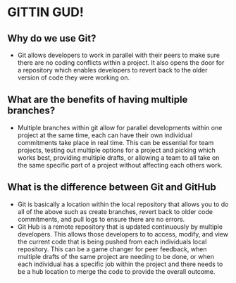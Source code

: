 # GITTIN GUD!

## Why do we use Git?
* Git allows developers to work in parallel with their peers to make sure there are no coding conflicts within a project. It also opens the door for a repository which enables developers to revert back to the older version of code they were working on. 
## What are the benefits of having multiple branches?
* Multiple branches within git allow for parallel developments within one project at the same time, each can have their own individual commitments take place in real time. This can be essential for team projects, testing out multiple options for a project and picking which works best, providing multiple drafts, or allowing a team to all take on the same specific part of a project without affecting each others work. 


## What is the difference between Git and GitHub
* Git is basically a location within the local repository that allows you to do all of the above such as create branches, revert back to older code commitments, and pull logs to ensure there are no errors. 
* Git Hub is a remote repository that is updated continuously by multiple developers. This allows those developers to to access, modify, and view the current code that is being pushed from each individuals local repository. This can be a game changer for peer feedback, when multiple drafts of the same project are needing to be done, or when each individual has a specific job within the project and there needs to be a hub location to merge the code to provide the overall outcome. 